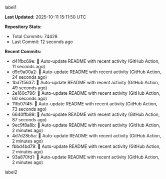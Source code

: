 
label1 
<!-- ACTIVITY_START -->
**Last Updated:** 2025-10-11 15:11:50 UTC

**Repository Stats:**
- Total Commits: 74428
- Last Commit: 12 seconds ago

**Recent Commits:**
- d41fbc69e: 🤖 Auto-update README with recent activity (GitHub Action, 11 seconds ago)
- d9c9a00a2: 🤖 Auto-update README with recent activity (GitHub Action, 24 seconds ago)
- 1bd7f5637: 🤖 Auto-update README with recent activity (GitHub Action, 49 seconds ago)
- 2e160c796: 🤖 Auto-update README with recent activity (GitHub Action, 60 seconds ago)
- 11fb07f45: 🤖 Auto-update README with recent activity (GitHub Action, 73 seconds ago)
- 6640ffb89: 🤖 Auto-update README with recent activity (GitHub Action, 87 seconds ago)
- 9ec9f8a8b: 🤖 Auto-update README with recent activity (GitHub Action, 2 minutes ago)
- 4d7d28b5a: 🤖 Auto-update README with recent activity (GitHub Action, 2 minutes ago)
- fbbd4bd79: 🤖 Auto-update README with recent activity (GitHub Action, 2 minutes ago)
- 93a870fd1: 🤖 Auto-update README with recent activity (GitHub Action, 2 minutes ago)
<!-- ACTIVITY_END -->

label2
